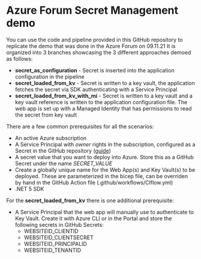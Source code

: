 # Azure Forum Secret Management demo
You can use the code and pipeline provided in this GitHub repository to replicate the demo that was done in the Azure Forum on 09.11.21
It is organized into 3 branches showcasing the 3 different approaches demoed as follows:
- **secret_as_configuration** - Secret is inserted into the application configuration in the pipeline
- **secret_loaded_from_kv** - Secret is written to a key vault, the application fetches the secret via SDK authenticating with a Service Principal
- **secret_loaded_from_kv_with_mi** - Secret is written to a key vault and a key vault reference is written to the application configuration file. The web app is set up with a Managed Identity that has permissions to read the secret from key vault

There are a few common prerequisites for all the scenarios:
- An active Azure subscription
- A Service Principal with *owner* rights in the subscription, configured as a Secret in the GitHub repository ([guide](https://github.com/marketplace/actions/azure-login#configure-a-service-principal-with-a-secret))
- A secret value that you want to deploy into Azure. Store this as a GitHub Secret under the name *SECRET_VALUE*
- Create a globally unique name for the Web App(s) and Key Vault(s) to be deployed. These are parameterized in the bicep file, can be overriden by hand in the GitHub Action file (.github/workflows/CIflow.yml)
- .NET 5 SDK

For the **secret_loaded_from_kv** there is one additional prerequisite:
- A Service Principal that the web app will manually use to authenticate to Key Vault. Create it with Azure CLI or in the Portal and store the following secrets in GitHub Secrets:
    - WEBSITEID_CLIENTID
    - WEBSITEID_CLIENTSECRET
    - WEBSITEID_PRINCIPALID
    - WEBSITEID_TENANTID   
